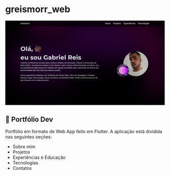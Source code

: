 # greismorr_web

![Prévia do Web App](image.png)

## 📑 Portfólio Dev

Portfólio em formato de Web App feito em Flutter. A aplicação está dividida nas seguintes seções:

- Sobre mim
- Projetos
- Experiências e Educação
- Tecnologias
- Contatos
